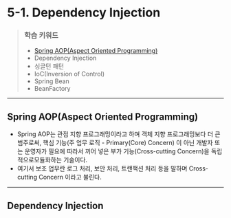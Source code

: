 # 5-1. Dependency Injection

> ### 학습 키워드
>
> * [Spring AOP(Aspect Oriented Programming)](5-1.-dependency-injection.md#spring-aop-aspect-oriented-programming)
> * Dependency Injection
> * 싱글턴 패턴
> * IoC(Inversion of Control)
> * Spring Bean
> * BeanFactory

***

## Spring AOP(Aspect Oriented Programming)

* Spring AOP는 관점 지향 프로그래밍이라고 하며 객체 지향 프로그래밍보다 더 큰 범주로써, 핵심 기능(주 업무 로직 - Primary(Core) Concern) 이 아닌 개발자 또는 운영자가 필요에 따라서 끼어 넣은 부가 기능(Cross-cutting Concern)을 독립적으로모듈화하는 기술이다.
* 여기서 보조 업무란 로그 처리, 보안 처리, 트랜잭션 처리 등을 말하며 Cross-cutting Concern 이라고 불린다.

***

## Dependency Injection
